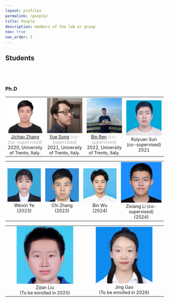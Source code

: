 ```yaml
---
layout: profiles
permalink: /people/
title: People
description: members of the lab or group
nav: true
nav_order: 3
---
```




## Students
<br>
<br>

### Ph.D
<table  rules="none">
  <tr>
  <td  width="255" align="center">
      <center>
        <img src="https://raw.githubusercontent.com/WeiWangTrento/WeiWangTrento.github.io/master/assets/img/people_imgs/zhangjc.jpg" width=180 />
        <br/>
        <font color="AAAAAA"><a href="https://scholar.google.com/citations?user=SPEECTIAAAAJ&hl=en">Jichao Zhang</a> (co-supervised)</font>
        <br/>
                <font>2020, University of Trento, Italy.</font>
      </center>
    </td>
        <td  width="255" align="center">
      <center>
        <img src="https://raw.githubusercontent.com/WeiWangTrento/WeiWangTrento.github.io/master/assets/img/people_imgs/songy.jpg" width=180 />
        <br/>
        <font color="AAAAAA"><a href="https://kingjamessong.github.io/">Yue Song</a> (co-supervised)</font>
        <br/>
                <font>2021, University of Trento, Italy.</font>
      </center>
    </td> 
  <td  width="255" align="center">
      <center>
        <img src="https://raw.githubusercontent.com/WeiWangTrento/WeiWangTrento.github.io/master/assets/img/people_imgs/renb.jpg" width=180 />
        <br/>
        <font color="AAAAAA"><a href="https://amazingren.github.io/">Bin Ren</a> (co-supervised)</font><br/>
                <font>2022, University of Trento, Italy.</font>
      </center>
    </td>
  <td  width="255" align="center">
      <center>
        <img src="https://raw.githubusercontent.com/WeiWangTrento/WeiWangTrento.github.io/master/assets/img/people_imgs/songky.jpg" width=180 />
        <br/>
        <font>Kuiyuan Sun (co-supervised)</font><br/>
                2021
      </center>
    </td>
  </tr>
</table>

<table  rules="none" >
  <tr>
    <td  width="255" align="center">
      <center>
        <img src="https://raw.githubusercontent.com/WeiWangTrento/WeiWangTrento.github.io/master/assets/img/people_imgs/yewx.png" width=180 />
        <br/>
        <font>Weixin Ye</font><br/>
                    (2023)
      </center>
    </td>
    <td  width="255" align="center">
      <center>
        <img src="https://raw.githubusercontent.com/WeiWangTrento/WeiWangTrento.github.io/master/assets/img/people_imgs/zhangc.jpg" width=180 />
        <br/>
        <font>Chi Zhang</font><br/>
                    (2023)
      </center>
    </td>
    <td  width="255" align="center">
      <center>
        <img src="https://raw.githubusercontent.com/WeiWangTrento/WeiWangTrento.github.io/master/assets/img/people_imgs/wub.jpg" width=180 />
        <br/>
        <font>Bin Wu</font> <br/>
                    (2024)
      </center>
    </td>
    <td  width="255" align="center">
      <center>
        <img src="https://raw.githubusercontent.com/WeiWangTrento/WeiWangTrento.github.io/master/assets/img/people_imgs/lizx.jpg" width=180 />
        <br/>
        <font>Zixiang Li (co-supervised)</font><br/>
         (2024)
      </center>
    </td>
  </tr>
</table>

<table  rules="none" >
  <tr>
    <td  width="255" align="center">
      <center>
        <img src="https://raw.githubusercontent.com/WeiWangTrento/WeiWangTrento.github.io/master/assets/img/people_imgs/liuzj.png" width=180 />
        <br/>
        <font>Zijian Liu</font><br/>
                    (To be enrolled in 2025)
      </center>
    </td>
    <td  width="255" align="center">
      <center>
        <img src="https://raw.githubusercontent.com/WeiWangTrento/WeiWangTrento.github.io/master/assets/img/people_imgs/gaoj.png" width=180 />
        <br/>
        <font>Jing Gao</font><br/>
                    (To be enrolled in 2026)
      </center>
    </td>
  </tr>
</table>
